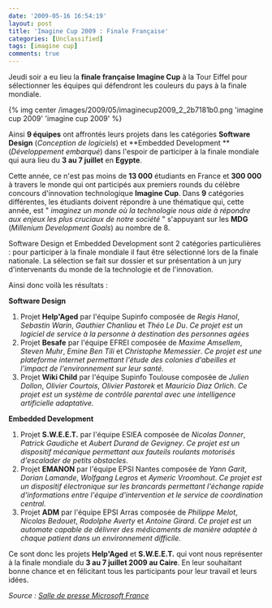```yaml
---
date: '2009-05-16 16:54:19'
layout: post
title: 'Imagine Cup 2009 : Finale Française'
categories: [Unclassified]
tags: [imagine cup]
comments: true
---
```


Jeudi soir a eu lieu la **finale française Imagine Cup** à la Tour Eiffel pour sélectionner les équipes qui défendront les couleurs du pays à la finale mondiale.

{% img center /images/2009/05/imaginecup2009_2_2b7181b0.png 'imagine cup 2009' 'imagine cup 2009' %}

Ainsi **9 équipes** ont affrontés leurs projets dans les catégories **Software Design** (_Conception de logiciels_) et **Embedded Development **(_Développement embarqué_) dans l'espoir de participer à la finale mondiale qui aura lieu du **3 au 7 juillet** en **Egypte**.

Cette année, ce n'est pas moins de **13 000** étudiants en France et **300 000** à travers le monde qui ont participés aux premiers rounds du célèbre concours d'innovation technologique **Imagine Cup**. Dans **9** catégories différentes, les étudiants doivent répondre à une thématique qui, cette année, est " _imaginez un monde où la technologie nous aide à répondre aux enjeux les plus  cruciaux de notre société_ " s'appuyant sur les **MDG** (_Millenium Development Goals_) au nombre de 8.

Software Design et Embedded Development sont 2 catégories particulières : pour participer à la finale mondiale il faut être sélectionné lors de la finale nationale. La sélection se fait sur dossier et sur présentation à un jury d'intervenants du monde de la technologie et de l'innovation.

Ainsi donc voilà les résultats :

**Software Design**
	
  1. Projet **Help'Aged** par l'équipe Supinfo composée de _Regis Hanol_, _Sebastin Warin_, _Gauthier Chanliau_ et _Théo Le Du_. _Ce projet est un logiciel de service à la personne à destination des personnes agées_
  2. Projet **Besafe** par l'équipe EFREI composée de _Maxime Amsellem_, _Steven Muhr_, _Emine Ben Tili_ et _Christophe Memessier_. _Ce projet est une plateforme internet permettant l'étude des colonies d'abeilles et l'impact de l'environnement sur leur santé._
  3. Projet **Wiki Child** par l'équipe Supinfo Toulouse composée de _Julien Dollon_, _Olivier Courtois_, _Olivier Pastorek_ et _Mauricio Diaz Orlich_. _Ce projet est un système de contrôle parental avec une intelligence artificielle adaptative._

**Embedded Development**
	
  1. Projet **S.W.E.E.T.** par l'équipe ESIEA composée de _Nicolas Donner_, _Patrick Gaudiche_ et _Aubert Durand de Gevigney_. _Ce projet est un dispositif mécanique permettant aux fauteils roulants motorisés d'escalader de petits obstacles._
  2. Projet **EMANON** par l'équipe EPSI Nantes composée de _Yann Garit_, _Dorian Lamande_, _Wolfgang Legros_ et _Aymeric Vroomhout_. _Ce projet est un dispositif électronique sur les brancards permettant l'échange rapide d'informations entre l'équipe d'intervention et le service de coordination central._
  3. Projet **ADM** par l'équipe EPSI Arras composée de _Philippe Melot_, _Nicolas Bedouet_, _Rodolphe Averty_ et _Antoine Girard_. _Ce projet est un automate capable de délivrer des médicaments de manière adaptée à chaque patient dans un environnement difficile._

Ce sont donc les projets **Help'Aged** et **S.W.E.E.T.** qui vont nous représenter à la finale mondiale du **3 au 7 juillet 2009 au Caire**. En leur souhaitant bonne chance et en félicitant tous les participants pour leur travail et leurs idées.

_Source : [Salle de presse Microsoft France](http://www.microsoft.com/France/InformationsPresse/Fiche-Communique.aspx?EID=79355aa6-22a4-462f-abdd-402fc6da7e61)_
